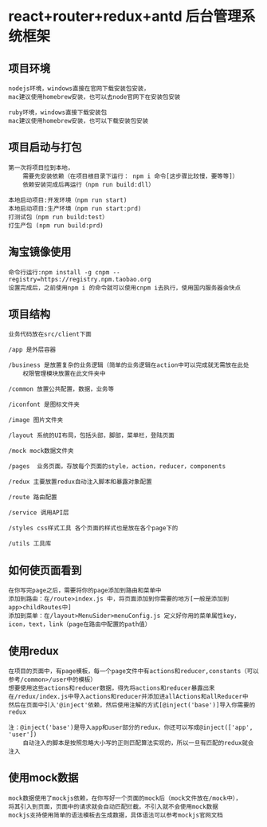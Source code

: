 # react+router+redux+antd 后台管理系统框架

## 项目环境

    nodejs环境，windows直接在官网下载安装包安装，
    mac建议使用homebrew安装，也可以去node官网下在安装包安装

    ruby环境，windows直接下载安装包
    mac建议使用homebrew安装，也可以下载安装包安装

## 项目启动与打包

    第一次将项目拉到本地，
        需要先安装依赖（在项目根目录下运行： npm i 命令[这步骤比较慢，要等等]）
        依赖安装完成后再运行（npm run build:dll）

    本地启动项目:开发环境（npm run start)
    本地启动项目:生产环境（npm run start:prd)
    打测试包（npm run build:test）
    打生产包 (npm run build:prd)

## 淘宝镜像使用

    命令行运行:npm install -g cnpm --registry=https://registry.npm.taobao.org
    设置完成后，之前使用npm i 的命令就可以使用cnpm i去执行，使用国内服务器会快点

## 项目结构

    业务代码放在src/client下面

    /app 是外层容器

    /business 是放置复杂的业务逻辑（简单的业务逻辑在action中可以完成就无需放在此处
        权限管理模块放置在此文件夹中

    /common 放置公共配置，数据，业务等

    /iconfont 是图标文件夹

    /image 图片文件夹

    /layout 系统的UI布局，包括头部，脚部，菜单栏，登陆页面

    /mock mock数据文件夹

    /pages  业务页面，存放每个页面的style，action，reducer，components

    /redux 主要放置redux自动注入脚本和暴露对象配置

    /route 路由配置

    /service 调用API层

    /styles css样式工具 各个页面的样式也是放在各个page下的

    /utils 工具库

## 如何使页面看到

    在你写完page之后，需要将你的page添加到路由和菜单中
    添加到路由：在/route>index.js 中，将页面添加到你需要的地方[一般是添加到app>childRoutes中]
    添加到菜单：在/layout>MenuSider>menuConfig.js 定义好你用的菜单属性key，icon，text，link（page在路由中配置的path值）

## 使用redux

    在项目的页面中，有page模板，每一个page文件中有actions和reducer,constants（可以参考/common>/user中的模板）
    想要使用这些actions和reducer数据，得先将actions和reducer暴露出来
    在/redux/index.js中导入actions和reducer并添加进allActions和allReducer中
    然后在页面中引入'@inject'依赖，然后使用注解的方式[@inject('base')]导入你需要的redux

    注：@inject('base')是导入app和user部分的redux，你还可以写成@inject(['app', 'user'])
        自动注入的脚本是按照忽略大小写的正则匹配算法实现的，所以一旦有匹配的redux就会注入


## 使用mock数据

    mock数据使用了mockjs依赖，在你写好一个页面的mock后（mock文件放在/mock中），
    将其引入到页面，页面中的请求就会自动匹配拦截，不引入就不会使用mock数据
    mockjs支持使用简单的语法模板去生成数据，具体语法可以参考mockjs官网文档